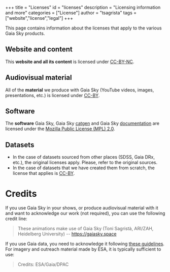 +++
title = "Licenses"
id = "licenses"
description = "Licensing information and more"
categories = ["License"]
author = "tsagrista"
tags = ["website","license","legal"]
+++

This page contains information about the licenses that apply to the various Gaia Sky products.

## Website and content <i class="gs-fa6-brands-creative-commons"></i><i class="gs-fa6-brands-creative-commons-by"></i><i class="gs-fa6-brands-creative-commons-nc"></i>

This **website and all its content** is licensed under [CC-BY-NC](https://creativecommons.org/licenses/by-nc/4.0/).

## Audiovisual material <i class="gs-fa6-brands-creative-commons"></i><i class="gs-fa6-brands-creative-commons-by"></i>

All of the **material** we produce with Gaia Sky (YouTube videos, images, presentations, etc.) is licensed under [CC-BY](https://creativecommons.org/licenses/by/4.0/).

## Software <i class="gs-cib-mozilla"></i>

The **software** Gaia Sky, Gaia Sky [catgen](https://codeberg.org/gaiasky/gaiasky-catgen) and Gaia Sky [documentation](http://docs.gaiasky.space) are licensed under the [Mozilla Public License (MPL) 2.0](https://www.mozilla.org/en-US/MPL/).

## Datasets <i class="gs-fa6-brands-creative-commons"></i><i class="gs-fa6-brands-creative-commons-by"></i>

- In the case of datasets sourced from other places (SDSS, Gaia DRx, etc.), the original licenses apply. Please, refer to the original sources.
- In the case of datasets that we have created them from scratch, the license that applies is [CC-BY](https://creativecommons.org/licenses/by/4.0/).

# Credits

If you use Gaia Sky in your shows, or produce audiovisual material with it and want to acknowledge our work (not required), you can use the following credit line:

> These animations make use of Gaia Sky (Toni Sagristà, ARI/ZAH, Heidelberg University) -- https://gaiasky.space

If you use Gaia data, you need to acknowledge it following [these guidelines](https://www.cosmos.esa.int/web/gaia-users/credits). For imagery and outreach material made by ESA, it is typically sufficient to use:

> Credits: ESA/Gaia/DPAC
